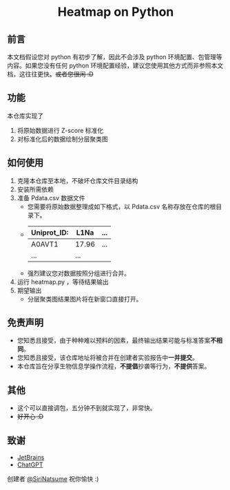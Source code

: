 <h1 align="center">Heatmap on Python</h1>

## 前言
本文档假设您对 python 有初步了解，因此不会涉及 python 环境配置、包管理等内容。如果您没有任何 python 环境配置经验，建议您使用其他方式而非参照本文档，这往往更快。~~或者您很闲 :D~~

## 功能
本仓库实现了
1. 将原始数据进行 Z-score 标准化
2. 对标准化后的数据绘制分层聚类图

## 如何使用
1. 克隆本仓库至本地，不破坏仓库文件目录结构
2. 安装所需依赖
3. 准备 Pdata.csv 数据文件
    - 您需要将原始数据整理成如下格式，以 Pdata.csv 名称存放在仓库的根目录下。
    - | Uniprot_ID: | L1Na    | ... |
      |-------------|---------|-----|
      | A0AVT1      | 17.96   | ... |
      | ...         | ...     |     |
    - 强烈建议您对数据按照分组进行合并。
4. 运行 heatmap.py ，等待结果输出
5. 期望输出
    - 分层聚类图结果图片将在新窗口直接打开。

## 免责声明
  - 您知悉且接受，由于种种难以预料的因素，最终输出结果可能与标准答案**不相同**。
  - 您知悉且接受，该仓库地址将被合并在创建者实验报告中**一并提交**。
  - 本仓库旨在分享生物信息学操作流程，**不提倡**抄袭等行为，**不提供**答案。

## 其他
- 这个可以直接调包，五分钟不到就实现了，非常快。
- ~~好开心 :D~~

## 致谢
- [JetBrains](https://www.jetbrains.com/zh-cn/)
- [ChatGPT](https://www.chatgpt.com)

创建者 [@SiriNatsume](https://github.com/SiriNatsume)
祝你愉快 :)
